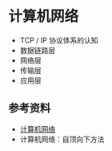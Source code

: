 # 计算机网络

- TCP / IP 协议体系的认知
- 数据链路层
- 网络层
- 传输层
- 应用层

## 参考资料

- [计算机网络](https://www.bilibili.com/video/BV1Hx411D7rn?from=search&seid=13942252497953152552)
- 计算机网络：自顶向下方法
